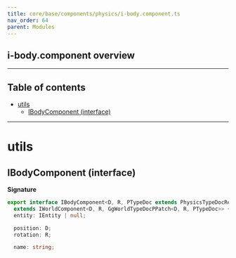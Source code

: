 ```yaml
---
title: core/base/components/physics/i-body.component.ts
nav_order: 64
parent: Modules
---
```


## i-body.component overview

---

<h2 class="text-delta">Table of contents</h2>

- [utils](#utils)
  - [IBodyComponent (interface)](#ibodycomponent-interface)

---

# utils

## IBodyComponent (interface)

**Signature**

```ts
export interface IBodyComponent<D, R, PTypeDoc extends PhysicsTypeDocRepo<D, R> = PhysicsTypeDocRepo<D, R>>
  extends IWorldComponent<D, R, GgWorldTypeDocPPatch<D, R, PTypeDoc>> {
  entity: IEntity | null;

  position: D;
  rotation: R;

  name: string;
```
